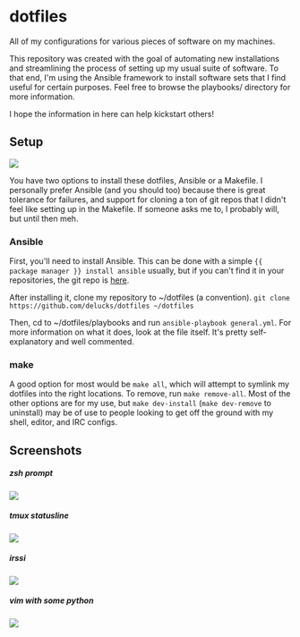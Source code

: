 dotfiles
========

All of my configurations for various pieces of software on my machines.

This repository was created with the goal of automating new installations
and streamlining the process of setting up my usual suite of software.
To that end, I'm using the Ansible framework to install software sets that I find
useful for certain purposes. Feel free to browse the playbooks/ directory for more
information.

I hope the information in here can help kickstart others!

Setup
-----

![](http://i.imgur.com/e4AFBMI.gif)

You have two options to install these dotfiles, Ansible or a Makefile. I personally prefer
Ansible (and you should too) because there is great tolerance for failures, and support
for cloning a ton of git repos that I didn't feel like setting up in the Makefile. If someone
asks me to, I probably will, but until then meh.

### Ansible

First, you'll need to install Ansible. This can be done with a simple `{{ package manager }} install
ansible` usually, but if you can't find it in your repositories, the git repo is [here](https://github.com/ansible/ansible/). 

After installing it, clone my repository to ~/dotfiles (a convention).
`git clone https://github.com/delucks/dotfiles ~/dotfiles`

Then, cd to ~/dotfiles/playbooks and run `ansible-playbook general.yml`. For more
information on what it does, look at the file itself. It's pretty self-explanatory and well commented.

### make

A good option for most would be `make all`, which will attempt to symlink my dotfiles into the right locations.
To remove, run `make remove-all`. Most of the other options are for my use, but `make dev-install` (`make dev-remove` to uninstall)
may be of use to people looking to get off the ground with my shell, editor, and IRC configs.

Screenshots
-----------

##### zsh prompt

![](http://delucks.blinkenshell.org/prompt.png)

##### tmux statusline

![](http://delucks.blinkenshell.org/tmux.png)

##### irssi

![](http://delucks.blinkenshell.org/irssi.png)

##### vim with some python

![](http://delucks.blinkenshell.org/vim.png)
